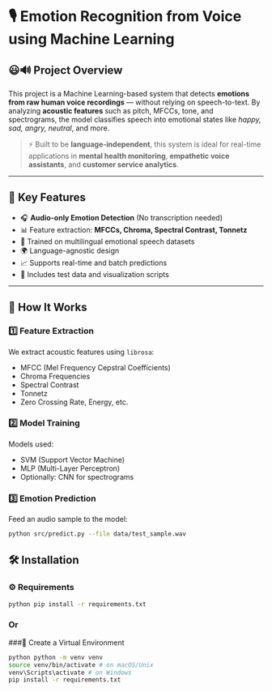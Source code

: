 # 🎙️ Emotion Recognition from Voice using Machine Learning

## 😃🔊 Project Overview

This project is a Machine Learning-based system that detects **emotions from raw human voice recordings** — without relying on speech-to-text. By analyzing **acoustic features** such as pitch, MFCCs, tone, and spectrograms, the model classifies speech into emotional states like *happy, sad, angry, neutral*, and more.

> ⚡ Built to be **language-independent**, this system is ideal for real-time applications in **mental health monitoring**, **empathetic voice assistants**, and **customer service analytics**.

---

## 🚀 Key Features

- 🎧 **Audio-only Emotion Detection** (No transcription needed)
- 📊 Feature extraction: **MFCCs, Chroma, Spectral Contrast, Tonnetz**
- 🧠 Trained on multilingual emotional speech datasets
- 🌍 Language-agnostic design
- 📈 Supports real-time and batch predictions
- 🧪 Includes test data and visualization scripts

---

## 🧪 How It Works

### 1️⃣ Feature Extraction
We extract acoustic features using `librosa`:
- MFCC (Mel Frequency Cepstral Coefficients)
- Chroma Frequencies
- Spectral Contrast
- Tonnetz
- Zero Crossing Rate, Energy, etc.

### 2️⃣ Model Training
Models used:
- SVM (Support Vector Machine)
- MLP (Multi-Layer Perceptron)
- Optionally: CNN for spectrograms

### 3️⃣ Emotion Prediction
Feed an audio sample to the model:
```bash
python src/predict.py --file data/test_sample.wav
```

## 🛠️ Installation
### ⚙️ Requirements

```bash
python pip install -r requirements.txt
```
### Or

###🐍 Create a Virtual Environment
```bash
python python -m venv venv
source venv/bin/activate # on macOS/Unix
venv\Scripts\activate # on Windows
pip install -r requirements.txt